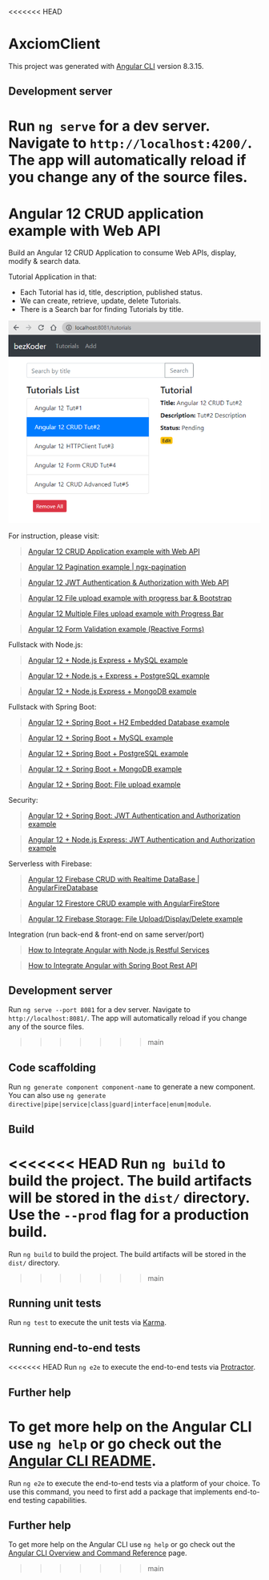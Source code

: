 <<<<<<< HEAD
# AxciomClient

This project was generated with [Angular CLI](https://github.com/angular/angular-cli) version 8.3.15.

## Development server

Run `ng serve` for a dev server. Navigate to `http://localhost:4200/`. The app will automatically reload if you change any of the source files.
=======
# Angular 12 CRUD application example with Web API

Build an Angular 12 CRUD Application to consume Web APIs, display, modify & search data.

Tutorial Application in that:
- Each Tutorial has id, title, description, published status.
- We can create, retrieve, update, delete Tutorials.
- There is a Search bar for finding Tutorials by title.

![angular-12-crud-application-example-web-api](angular-12-crud-application-example-web-api.png)

For instruction, please visit:
> [Angular 12 CRUD Application example with Web API](https://bezkoder.com/angular-12-crud/)

> [Angular 12 Pagination example | ngx-pagination](https://bezkoder.com/angular-12-pagination-ngx/)

> [Angular 12 JWT Authentication & Authorization with Web API](https://bezkoder.com/angular-12-jwt-auth/)

> [Angular 12 File upload example with progress bar & Bootstrap](https://bezkoder.com/angular-12-file-upload/)

> [Angular 12 Multiple Files upload example with Progress Bar](https://bezkoder.com/angular-12-multiple-file-upload/)

> [Angular 12 Form Validation example (Reactive Forms)](https://bezkoder.com/angular-12-form-validation/)

Fullstack with Node.js:

> [Angular 12 + Node.js Express + MySQL example](https://bezkoder.com/angular-12-node-js-express-mysql/)

> [Angular 12 + Node.js + Express + PostgreSQL example](https://bezkoder.com/angular-12-node-js-express-postgresql/)

> [Angular 12 + Node.js Express + MongoDB example](https://bezkoder.com/angular-12-mongodb-node-js-express/)

Fullstack with Spring Boot:

> [Angular 12 + Spring Boot + H2 Embedded Database example](https://bezkoder.com/angular-12-spring-boot-crud/)

> [Angular 12 + Spring Boot + MySQL example](https://bezkoder.com/angular-12-spring-boot-mysql/)

> [Angular 12 + Spring Boot + PostgreSQL example](https://bezkoder.com/angular-12-spring-boot-postgresql/)

> [Angular 12 + Spring Boot + MongoDB example](https://bezkoder.com/angular-12-spring-boot-mongodb/)

> [Angular 12 + Spring Boot: File upload example](https://bezkoder.com/angular-12-spring-boot-file-upload/)

Security:
> [Angular 12 + Spring Boot: JWT Authentication and Authorization example](https://bezkoder.com/angular-12-spring-boot-jwt-auth/)

> [Angular 12 + Node.js Express: JWT Authentication and Authorization example](https://bezkoder.com/node-js-angular-12-jwt-auth/)

Serverless with Firebase:
> [Angular 12 Firebase CRUD with Realtime DataBase | AngularFireDatabase](https://bezkoder.com/angular-12-firebase-crud/)

> [Angular 12 Firestore CRUD example with AngularFireStore](https://bezkoder.com/angular-12-firestore-crud-angularfirestore/)

> [Angular 12 Firebase Storage: File Upload/Display/Delete example](https://bezkoder.com/angular-12-file-upload-firebase-storage/)

Integration (run back-end & front-end on same server/port)
> [How to Integrate Angular with Node.js Restful Services](https://bezkoder.com/integrate-angular-10-node-js/)

> [How to Integrate Angular with Spring Boot Rest API](https://bezkoder.com/integrate-angular-12-spring-boot/)

## Development server

Run `ng serve --port 8081` for a dev server. Navigate to `http://localhost:8081/`. The app will automatically reload if you change any of the source files.
>>>>>>> main

## Code scaffolding

Run `ng generate component component-name` to generate a new component. You can also use `ng generate directive|pipe|service|class|guard|interface|enum|module`.

## Build

<<<<<<< HEAD
Run `ng build` to build the project. The build artifacts will be stored in the `dist/` directory. Use the `--prod` flag for a production build.
=======
Run `ng build` to build the project. The build artifacts will be stored in the `dist/` directory.
>>>>>>> main

## Running unit tests

Run `ng test` to execute the unit tests via [Karma](https://karma-runner.github.io).

## Running end-to-end tests

<<<<<<< HEAD
Run `ng e2e` to execute the end-to-end tests via [Protractor](http://www.protractortest.org/).

## Further help

To get more help on the Angular CLI use `ng help` or go check out the [Angular CLI README](https://github.com/angular/angular-cli/blob/master/README.md).
=======
Run `ng e2e` to execute the end-to-end tests via a platform of your choice. To use this command, you need to first add a package that implements end-to-end testing capabilities.

## Further help

To get more help on the Angular CLI use `ng help` or go check out the [Angular CLI Overview and Command Reference](https://angular.io/cli) page.
>>>>>>> main
